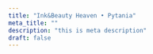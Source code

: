 ```yaml
---
title: "Ink&Beauty Heaven • Pytania"
meta_title: ""
description: "this is meta description"
draft: false
---
```

